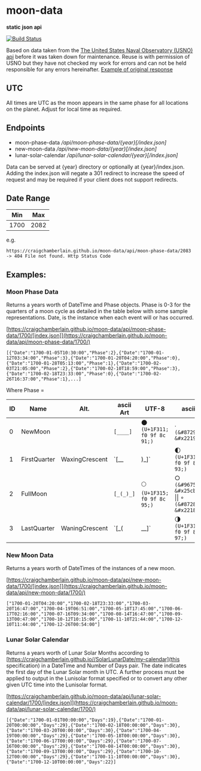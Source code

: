 # moon-data
__static json api__

[![Build Status](https://travis-ci.com/CraigChamberlain/moon-data.svg?branch=master)](https://travis-ci.com/CraigChamberlain/moondata)


Based on data taken from the [The United States Naval Observatory (USNO) api](https://aa.usno.navy.mil/data/docs/api.php#phase) before it was taken down for maintenance.  Reuse is with permission of USNO but they have not checked my work for errors and can not be held responsible for any errors hereinafter.
[Example of original response](/USNO/ExampleYear.json)

## UTC
All times are UTC as the moon appears in the same phase for all locations on the planet.  Adjust for local time as required.

## Endpoints 
  - moon-phase-data _/api/moon-phase-data/{year}[/index.json]_
  - new-moon-data _/api/new-moon-data/{year}[/index.json]_
  - lunar-solar-calendar _/api/lunar-solar-calendar/{year}[/index.json]_

Data can be served at {year} directory or optionally at {year}/index.json.  Adding the index.json will negate a 301 redirect to increase the speed of request and may be required if your client does not support redirects.

## Date Range

Min | Max 
--- | ---
1700 | 2082

e.g.

`https://craigchamberlain.github.io/moon-data/api/moon-phase-data/2083 -> 404 File not found. Http Status Code`

## Examples:

### Moon Phase Data 

Returns a years worth of DateTime and Phase objects.  Phase is 0-3 for the quarters of a moon cycle as detailed in the table below with some sample representations.  Date, is the instance when each event will or has occurred.

[https://craigchamberlain.github.io/moon-data/api/moon-phase-data/1700/[index.json]](https://craigchamberlain.github.io/moon-data/api/moon-phase-data/1700/)

    [{"Date":"1700-01-05T10:30:00","Phase":2},{"Date":"1700-01-12T03:34:00","Phase":3},{"Date":"1700-01-20T04:20:00","Phase":0},{"Date":"1700-01-28T05:13:00","Phase":1},{"Date":"1700-02-03T21:05:00","Phase":2},{"Date":"1700-02-10T18:59:00","Phase":3},{"Date":"1700-02-18T23:33:00","Phase":0},{"Date":"1700-02-26T16:37:00","Phase":1},...]

Where Phase =

| ID | Name | Alt. | ascii Art | UTF-8 | ascii |
| --- | --- | --- | --- | --- |  --- |
| 0 | NewMoon |  | `[____]` | 🌑 `(U+1F311; f0 9f 8c 91;)` | ∙ `(&#8729; &#x2219;)`
| 1 | FirstQuarter | WaxingCrescent | `[__|)_]` | 🌓 `(U+1F313; f0 9f 8c 93;)` | ⦈ `(&#10632; &#x2988;)` |
| 2 | FullMoon |  | `[_(_)_]` | 🌕 `(U+1F315; f0 9f 8c 95;)` | ○ `(&#9675; &#x25cb;)` \|\| ∘ `(&#8728; &#x2218;)` |
| 3 | LastQuarter | WaningCrescent | `[_(|__]` | 🌗 `(U+1F317; f0 9f 8c 97;)` | ⦇ `(&#10631; &#x2987;)` |


### New Moon Data 

Returns a years worth of DateTimes of the instances of a new moon.

[https://craigchamberlain.github.io/moon-data/api/new-moon-data/1700/[index.json]](https://craigchamberlain.github.io/moon-data/api/new-moon-data/1700/)

    ["1700-01-20T04:20:00","1700-02-18T23:33:00","1700-03-20T16:47:00","1700-04-19T06:51:00","1700-05-18T17:45:00","1700-06-17T02:16:00","1700-07-16T09:34:00","1700-08-14T16:47:00","1700-09-13T00:47:00","1700-10-12T10:15:00","1700-11-10T21:44:00","1700-12-10T11:44:00","1700-12-26T00:54:00"]

### Lunar Solar Calendar
Returns a years worth of Lunar Solar Months according to [https://craigchamberlain.github.io//SolarLunarDate/my-calendar](this specification) in a DateTime and Number of Days pair.  The date indicates the first day of the Lunar Solar month in UTC.  A further process must be applied to output in the Lunisolar format specified or to convert any other given UTC time into the Lunisolar format.

[https://craigchamberlain.github.io/moon-data/api/lunar-solar-calendar/1700/[index.json]](https://craigchamberlain.github.io/moon-data/api/lunar-solar-calendar/1700/)

    [{"Date":"1700-01-01T00:00:00","Days":19},{"Date":"1700-01-20T00:00:00","Days":29},{"Date":"1700-02-18T00:00:00","Days":30},{"Date":"1700-03-20T00:00:00","Days":30},{"Date":"1700-04-19T00:00:00","Days":29},{"Date":"1700-05-18T00:00:00","Days":30},{"Date":"1700-06-17T00:00:00","Days":29},{"Date":"1700-07-16T00:00:00","Days":29},{"Date":"1700-08-14T00:00:00","Days":30},{"Date":"1700-09-13T00:00:00","Days":29},{"Date":"1700-10-12T00:00:00","Days":29},{"Date":"1700-11-10T00:00:00","Days":30},{"Date":"1700-12-10T00:00:00","Days":22}]
